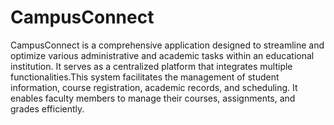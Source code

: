 # CampusConnect

CampusConnect is a comprehensive application designed to streamline and optimize various administrative and academic tasks within an educational institution. It serves as a centralized platform that integrates multiple functionalities.This system facilitates the management of student information, course registration, academic records, and scheduling. It enables faculty members to manage their courses, assignments, and grades efficiently.
